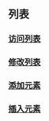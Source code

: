 ## 列表

### [访问列表](./list.py)

### [修改列表](./list-modify.py)

### [添加元素](./list-add.py)

### [插入元素](./list-insert.py)
